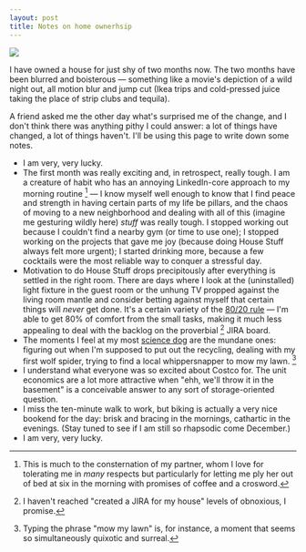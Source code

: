 ```yaml
---
layout: post
title: Notes on home ownerhsip
---
```

![](https://i.imgur.com/lauCPvN.png)

I have owned a house for just shy of two months now.  The two months have been blurred and boisterous — something like a movie's depiction of a wild night out, all motion blur and jump cut (Ikea trips and cold-pressed juice taking the place of strip clubs and tequila).  

A friend asked me the other day what's surprised me of the change, and I don't think there was anything pithy I could answer: a lot of things have changed, a lot of things haven't.  I'll be using this page to write down some notes.

- I am very, very lucky.
- The first month was really exciting and, in retrospect, really tough.  I am a creature of habit who has an annoying LinkedIn-core approach to my morning routine [^1] — I know myself well enough to know that I find peace and strength in having certain parts of my life be pillars, and the chaos of moving to a new neighborhood and dealing with all of this (imagine me gesturing wildly here) *stuff* was really tough.  I stopped working out because I couldn't find a nearby gym (or time to use one); I stopped working on the projects that gave me joy (because doing House Stuff always felt more urgent); I started drinking more, because a few cocktails were the most reliable way to conquer a stressful day.
- Motivation to do House Stuff drops precipitously after everything is settled in the right room.  There are days where I look at the (uninstalled) light fixture in the guest room or the unhung TV propped against the living room mantle and consider betting against myself that certain things will *never* get done.  It's a certain variety of the [80/20 rule](https://en.wikipedia.org/wiki/Pareto_principle) — I'm able to get 80% of comfort from the small tasks, making it much less appealing to deal with the backlog on the proverbial [^2] JIRA board.
- The moments I feel at my most [science dog](https://i.pinimg.com/originals/ac/58/68/ac58680265d0328a91bfb3f8c1052a6d.jpg) are the mundane ones: figuring out when I'm supposed to put out the recycling, dealing with my first wolf spider, trying to find a local whippersnapper to mow my lawn. [^3]
- I understand what everyone was so excited about Costco for.  The unit economics are a lot more attractive when "ehh, we'll throw it in the basement" is a conceivable answer to any sort of storage-oriented question.
- I miss the ten-minute walk to work, but biking is actually a very nice bookend for the day: brisk and bracing in the mornings, cathartic in the evenings.  (Stay tuned to see if I am still so rhapsodic come December.)
- I am very, very lucky.

[^1]: This is much to the consternation of my partner, whom I love for tolerating me in _many_ respects but particularly for letting me ply her out of bed at six in the morning with promises of coffee and a crosword.
[^2]: I haven't reached "created a JIRA for my house" levels of obnoxious, I promise.
[^3]: Typing the phrase "mow my lawn" is, for instance, a moment that seems so simultaneously quixotic and surreal. 
